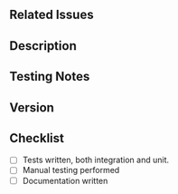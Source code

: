 Related Issues
-----

<!--- Insert related issues here -->

Description
-----

<!---
Provide a brief description of the feature, the following questions may help as a guide:

* Who does this impact?
* Is this new functionality, or modifications to existing functionality?
* What is the expected behavior?
-->

Testing Notes
-----

<!--- Use this section to identify notes about testing this to any reviewers -->

Version
-----

<!-- What is the expected version change for this feature? -->

Checklist
-----

* [ ] Tests written, both integration and unit.
* [ ] Manual testing performed
* [ ] Documentation written